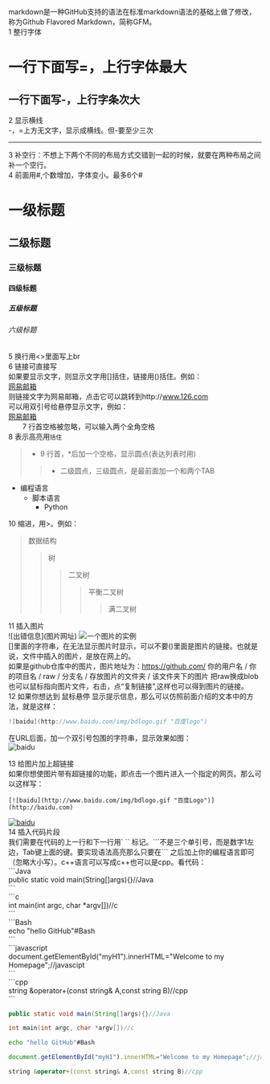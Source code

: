 markdown是一种GitHub支持的语法在标准markdown语法的基础上做了修改，称为Github Flavored Markdown，简称GFM。<br>
1 整行字体<br>

一行下面写=，上行字体最大<br>
=
一行下面写-，上行字条次大<br>
-
2 显示横线<br>
-，=上方无文字，显示成横线。但-要至少三次<br>

---
3 补空行：不想上下两个不同的布局方式交错到一起的时候，就要在两种布局之间补一个空行。<br>
4 前面用#,个数增加，字体变小。最多6个#<br>
# 一级标题<br>
## 二级标题<br>
### 三级标题<br>
#### 四级标题<br>
##### 五级标题<br>
###### 六级标题
5 换行用<>里面写上br<br>
6 链接可直接写<br>
如果要显示文字，则显示文字用[]括住，链接用()括住。例如：<br>
[网易邮箱](http://www.126.com)<br>
则链接文字为网易邮箱，点击它可以跳转到http://www.126.com<br>
可以用双引号给悬停显示文字，例如：<br>
[网易邮箱](http://www.126.com "我的邮箱1950482839@qq.com")<br>
　　7 行首空格被忽略，可以输入两个全角空格<br>
8 表示高亮用`括住`<br>
>* 9 行首，*后加一个空格，显示圆点(表达列表时用)<br>
>>* 二级圆点，三级圆点，是最前面加一个和两个TAB<br>
* 编程语言
    * 脚本语言
        * Python

10 缩进，用>。例如：<br>
>数据结构
>>树
>>>二叉树
>>>>平衡二叉树
>>>>>满二叉树

11 插入图片<br>
\!\[出错信息\]\(图片网址\)
![一个图片的实例](https://gimg2.baidu.com/image_search/src=http%3A%2F%2Fup.enterdesk.com%2Fedpic_source%2F53%2Fb9%2F7b%2F53b97bfd3ae56da2712c03bd8ff22b3b.jpg&refer=http%3A%2F%2Fup.enterdesk.com&app=2002&size=f9999,10000&q=a80&n=0&g=0n&fmt=auto?sec=1655451526&t=1d5a631038b40fa0e70d2c1c0b4a8411) <br>
[]里面的字符串，在无法显示图片时显示，可以不要()里面是图片的链接。也就是说，文件中插入的图片，是放在网上的。<br>
如果是github仓库中的图片，图片地址为：https://github.com/ 你的用户名 / 你的项目名 / raw / 分支名 / 存放图片的文件夹 / 该文件夹下的图片 把raw换成blob也可以鼠标指向图片文件，右击，点“复制链接”,这样也可以得到图片的链接。<br>
12 如果你想达到 鼠标悬停 显示提示信息，那么可以仿照前面介绍的文本中的方法，就是这样：<br>
```cpp
![baidu](http://www.baidu.com/img/bdlogo.gif "百度logo")
```
在URL后面，加一个双引号包围的字符串，显示效果如图：<br> 
![baidu](http://www.baidu.com/img/bdlogo.gif "百度logo")<br>

13 给图片加上超链接<br>
如果你想使图片带有超链接的功能，即点击一个图片进入一个指定的网页。那么可以这样写：<br>
```
[![baidu](http://www.baidu.com/img/bdlogo.gif "百度Logo")](http://baidu.com)
```
[![baidu](http://www.baidu.com/img/bdlogo.gif "百度Logo")](http://baidu.com)<br>
14 插入代码片段<br>
我们需要在代码的上一行和下一行用` `` 标记。\```不是三个单引号，而是数字1左边，Tab键上面的键。要实现语法高亮那么只要在\``` 之后加上你的编程语言即可（忽略大小写）。c++语言可以写成c++也可以是cpp。看代码：<br>
\```Java<br>
public static void main(String[]args){}//Java<br>
\```<br>
\```c<br>
int main(int argc, char *argv[])//c<br>
\```<br>
\```Bash<br>
echo "hello GitHub"#Bash<br>
\```<br>
\```javascript<br>
document.getElementById("myH1").innerHTML="Welcome to my Homepage";//javascipt<br>
\```<br>
\```cpp<br>
string &operator+(const string& A,const string B)//cpp<br>
\```<br>

```Java
public static void main(String[]args){}//Java
```
```c
int main(int argc, char *argv[])//c
```
```Bash
echo "hello GitHub"#Bash
```
```javascript
document.getElementById("myH1").innerHTML="Welcome to my Homepage";//javascipt
```
```cpp
string &operator+(const string& A,const string B)//cpp
```

